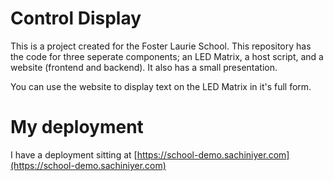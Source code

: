 # Control Display
This is a project created for the Foster Laurie School. This repository has the code for three seperate components; an LED Matrix, a host script, and a website (frontend and backend). It also has a small presentation.

You can use the website to display text on the LED Matrix in it's full form. 

# My deployment
I have a deployment sitting at [https://school-demo.sachiniyer.com](https://school-demo.sachiniyer.com)
